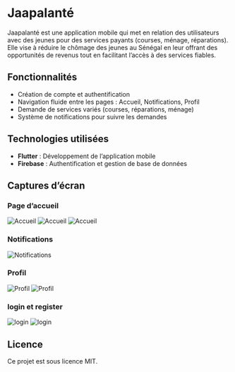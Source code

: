 # Jaapalanté

Jaapalanté est une application mobile qui met en relation des utilisateurs avec des jeunes pour des services payants (courses, ménage, réparations). Elle vise à réduire le chômage des jeunes au Sénégal en leur offrant des opportunités de revenus tout en facilitant l’accès à des services fiables.

## Fonctionnalités
- Création de compte et authentification
- Navigation fluide entre les pages : Accueil, Notifications, Profil
- Demande de services variés (courses, réparations, ménage)
- Système de notifications pour suivre les demandes

## Technologies utilisées
- **Flutter** : Développement de l’application mobile
- **Firebase** : Authentification et gestion de base de données

## Captures d’écran

### Page d’accueil  
![Accueil](JaapalanteImage/home1.png)
![Accueil](JaapalanteImage/home2.png)
![Accueil](JaapalanteImage/home3.png)

### Notifications  
![Notifications](JaapalanteImage/notif1.png)

### Profil  
![Profil](JappalanteImage/profil.png)
![Profil](JappalanteImage/profil2.png)

### login et register
![login](JappalanteImage/register1.png)
![login](JappalanteImage/register2.png)
## Licence
Ce projet est sous licence MIT.

